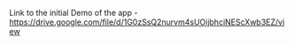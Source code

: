 Link to the initial Demo of the app - 
https://drive.google.com/file/d/1G0zSsQ2nurvm4sUOijbhciNEScXwb3EZ/view
